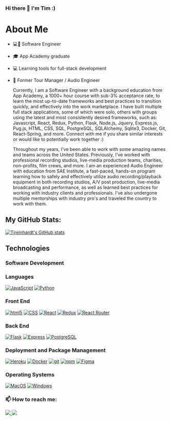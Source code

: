 ### Hi there 👋 I'm Tim :)







<a href='https://www.linkedin.com/in/timreinhardt/' target='_blank'>
</a>

# About Me

- 💻💼 Software Engineer
- 🎓 App Academy graduate
- 💻 Learning tools for full-stack development
- 💼 Former Tour Manager / Audio Engineer


    Currently, I am a Software Engineer with a background education from App Academy, a 1000+ hour course with sub-3% acceptance rate, to learn the most up-to-date frameworks and best practices to transition quickly, and effectively into the work marketplace. I have built multiple full stack applications, some of which were solo, others with groups using the latest and most consistently desired frameworks, such as: Javascript, React, Redux, Python, Flask, Node.js, Jquery, Express.js, Pug.js, HTML, CSS, SQL, PostgreSQL, SQLAlchemy, Sqlite3, Docker, Git, React-Spring, and more. Connect with me if you share similar interests or would like to potentially work together :)

    Throughout my years, I've been able to work with some amazing names and teams across the United States. Previously, I've worked with professional recording studios, live-media production teams, charities, non-profits, film crews, and more. I am an experienced Audio Engineer with education from SAE Institute, a fast-paced, hands-on program learning how to safely and effectively utilize audio recording/playback equipment in both recording studios, A/V post production, live-media broadcasting and performance, as well as learned best practices for working with industry clients and professionals. I've also undergone multiple mentorships with industry pro's and traveled the country to work with them.


## My GitHub Stats:

[![Tjreinhardt's GitHub stats](https://github-readme-stats.vercel.app/api?username=tjreinhardt&count_private=true&theme=react)](https://github.com/tjreinhardt/github-readme-stats)

## Technologies

<p>
  <h3>Software Development</h3>
  <div>
  <h3>Languages</h3>
  <a target='_blank' href="https://www.javascript.com/"><img alt="JavaScript" src="https://img.shields.io/badge/-JavaScript-f7df1e?style=for-the-badge&logo=JavaScript&logoColor=black" /></a>
  <a target='_blank' href="https://www.python.org/"><img alt="Python" src="https://img.shields.io/badge/-Python-3776AB?style=for-the-badge&logo=Python&logoColor=white" /></a>
  <h3>Front End</h3>
  <a target='_blank' href="https://html.com/html5/"><img alt="html5" src="https://img.shields.io/badge/-HTML5-E34F26?style=for-the-badge&logo=html5&logoColor=white" /></a>
  <a target='_blank' href="https://developer.mozilla.org/en-US/docs/Web/CSS"><img alt="CSS" src="https://img.shields.io/badge/-CSS3-1572B6?style=for-the-badge&logo=CSS3&logoColor=white" /></a>
  <a target='_blank' href="https://reactjs.org/"><img alt="React" src="https://img.shields.io/badge/-React-61DAFB?style=for-the-badge&logo=React&logoColor=black" /></a>
  <a target='_blank' href="https://redux.js.org/"><img alt="Redux" src="https://img.shields.io/badge/-Redux-764ABC?style=for-the-badge&logo=Redux&logoColor=white" /></a>
  <a target='_blank' href="https://https://reactrouter.com//"><img alt="React Router" src="https://img.shields.io/badge/-React%20Router-CA4245?style=for-the-badge&logo=React-Router&logoColor=white" /></a>
  <h3>Back End</h3>
  <a target='_blank' href="https://flask.palletsprojects.com/en/1.1.x/"><img alt="Flask" src="https://img.shields.io/badge/-Flask-000000?style=for-the-badge&logo=Flask&logoColor=white" /></a>
  <a target='_blank' href="https://expressjs.com/"><img alt="Express" src="https://img.shields.io/badge/-Express-000000?style=for-the-badge" /></a>
  <a target='_blank' href="https://www.postgresql.org/"><img alt="PostgreSQL" src="https://img.shields.io/badge/-PostgreSQL-336791?style=for-the-badge&logo=PostgreSQL&logoColor=white" /></a>
  <h3>Deployment and Package Management</h3>
  <a target='_blank' href="https://heroku.com/"><img alt="Heroku" src="https://img.shields.io/badge/-Heroku-430098?style=for-the-badge&logo=Heroku&logoColor=white" /></a>
  <a target='_blank' href="https://docker.com/"><img alt="Docker" src="https://img.shields.io/badge/-Docker-2496ED?style=for-the-badge&logo=Docker&logoColor=white" /></a>
  <a target='_blank' href="#"><img alt="git" src="https://img.shields.io/badge/-Git-F05032?style=for-the-badge&logo=git&logoColor=white" /></a>
  <a target='_blank' href="https://www.npmjs.com/"><img alt="npm" src="https://img.shields.io/badge/-NPM-CB3837?style=for-the-badge&logo=npm&logoColor=white" /></a>
<a target='_blank' href='https://www.figma.com/'> <img alt="Figma" src='https://img.shields.io/badge/figma-%23F24E1E.svg?style=for-the-badge&logo=figma&logoColor=white'/></a>
  </div>
  <h3>Operating Systems</h3>
  <div>
  <a target='_blank' href="https://www.apple.com/"><img alt="MacOS" src="https://img.shields.io/badge/-MacOS-999999?style=for-the-badge&logo=Apple&logoColor=white" /></a>
  <a target='_blank' href="https://www.microsoft.com/en-us/windows?r=1"><img alt="Windows" src="https://img.shields.io/badge/-Windows-0078D6?style=for-the-badge&logo=Windows&logoColor=white" /></a>
  </div>

### 📫 How to reach me:

<p>
  <a target='_blank' href="https://www.linkedin.com/in/timreinhardt/"> <img src="https://img.shields.io/badge/-LinkedIn-0077B5?style=flat-square&logo=linkedin&logoColor=white"> </a>
  <a target='_blank' href="mailto:timreinhardtmusic@gmail.com"> <img src="https://img.shields.io/badge/-Email-D14836?style=flat-square&logo=Gmail&logoColor=white"> </a>
  </p>
<!-- 
<p align=center> Find me on <a target='_blank' href="https://www.linkedin.com/in/timreinhardt/"><img alt="LinkedIn"src="https://raw.githubusercontent.com/MartinHeinz/MartinHeinz/master/linkedin-3-16.png"></a> -->










<!--
**tjreinhardt/tjreinhardt** is a ✨ _special_ ✨ repository because its `README.md` (this file) appears on your GitHub profile.

Here are some ideas to get you started:

- 🔭 I’m currently working on ...
- 🌱 I’m currently learning ...
- 👯 I’m looking to collaborate on ...
- 🤔 I’m looking for help with ...
- 💬 Ask me about ...
- 📫 How to reach me: ...
- 😄 Pronouns: ...
- ⚡ Fun fact: ...
-->
